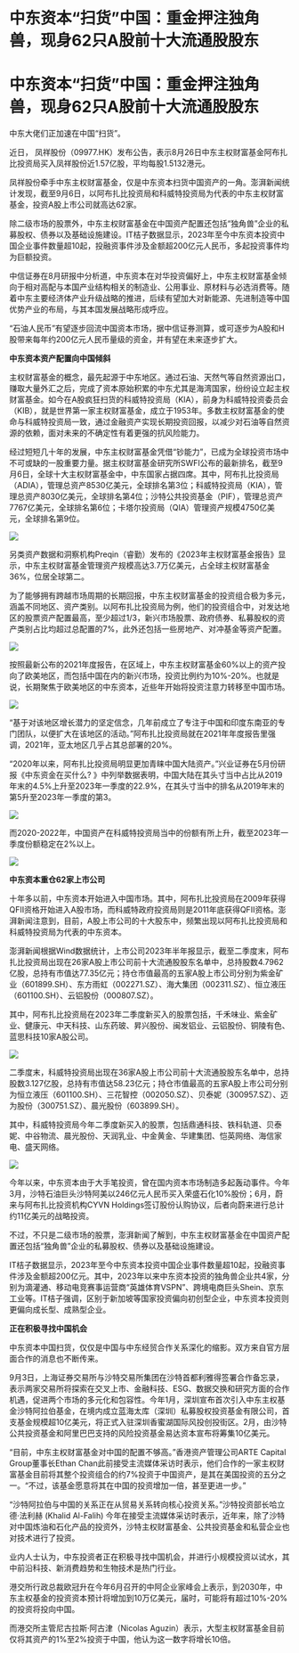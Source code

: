 # 中东资本“扫货”中国：重金押注独角兽，现身62只A股前十大流通股股东

# 中东资本“扫货”中国：重金押注独角兽，现身62只A股前十大流通股股东

中东大佬们正加速在中国“扫货”。

近日， 凤祥股份（09977.HK）发布公告，表示8月26日中东主权财富基金阿布扎比投资局买入凤祥股份近1.57亿股，平均每股1.5132港元。

凤祥股份牵手中东主权财富基金，仅是中东资本扫货中国资产的一角。澎湃新闻统计发现，截至9月6日，以阿布扎比投资局和科威特投资局为代表的中东主权财富基金，投资A股上市公司就高达62家。

除二级市场的股票外，中东主权财富基金在中国资产配置还包括“独角兽”企业的私募股权、债券以及基础设施建设。IT桔子数据显示，2023年至今中东资本投资中国企业事件数量超10起，投融资事件涉及金额超200亿元人民币，多起投资事件均为巨额投资。

中信证券在8月研报中分析道，中东资本在对华投资偏好上，中东主权财富基金倾向于相对高配与本国产业结构相关的制造业、公用事业、原材料与必选消费等。随着中东主要经济体产业升级战略的推进，后续有望加大对新能源、先进制造等中国优势产业的布局，与其本国发展战略形成呼应。

“石油人民币”有望逐步回流中国资本市场，据中信证券测算，或可逐步为A股和H股带来每年约200亿元人民币量级的资金，并有望在未来逐步扩大。

**中东资本资产配置向中国倾斜**

主权财富基金的概念，最先起源于中东地区。通过石油、天然气等自然资源出口，赚取大量外汇之后，完成了资本原始积累的中东尤其是海湾国家，纷纷设立起主权财富基金。如今在A股疯狂扫货的科威特投资局（KIA），前身为科威特投资委员会（KIB），就是世界第一家主权财富基金，成立于1953年。多数主权财富基金的使命与科威特投资局一致，通过金融资产实现长期投资回报，以减少对石油等自然资源的依赖，面对未来的不确定性有着更强的抗风险能力。

经过短短几十年的发展，中东主权财富基金凭借“钞能力”，已成为全球投资市场中不可或缺的一股重要力量。据主权财富基金研究所SWFI公布的最新排名，截至9月6日，全球十大主权财富基金中，中东国家占据四席。其中，阿布扎比投资局（ADIA），管理总资产8530亿美元，全球排名第3位；科威特投资局（KIA），管理总资产8030亿美元，全球排名第4位；沙特公共投资基金（PIF），管理总资产7767亿美元，全球排名第6位；卡塔尔投资局（QIA）管理资产规模4750亿美元，全球排名第9位。

![](https://inews.gtimg.com/om_bt/OFdDOrKsb-346OX4IlfJah8UeK1DyqwypwTKMgP5gE8l8AA/1000)

另类资产数据和洞察机构Preqin（睿勤）发布的《2023年主权财富基金报告》显示，中东主权财富基金管理资产规模高达3.7万亿美元，占全球主权财富基金36%，位居全球第二。

为了能够拥有跨越市场周期的长期回报，中东主权财富基金的投资组合极为多元，涵盖不同地区、资产类别。以阿布扎比投资局为例，他们的投资组合中，对发达地区的股票资产配置最高，至少超过1/3，新兴市场股票、政府债券、私募股权的资产类别占比均超过总配置的7%，此外还包括一些房地产、对冲基金等资产配置。

![](https://inews.gtimg.com/om_bt/OD2nnFOPdyQKkjVsGvcMTO_wvEyO3rnQ5NAvuSC0cYiCUAA/1000)

按照最新公布的2021年度报告，在区域上，中东主权财富基金60%以上的资产投向了欧美地区，而包括中国在内的新兴市场，投资比例约为10%-20%。也就是说，长期聚焦于欧美地区的中东资本，近些年开始将投资注意力转移至中国市场。

![](https://inews.gtimg.com/om_bt/OwehF9rT6JKGxQx5LlWT3ZeA3dFFAOZXNmYlt6YVOGUvsAA/1000)

“基于对该地区增长潜力的坚定信念，几年前成立了专注于中国和印度东南亚的专门团队，以便扩大在该地区的活动。”阿布扎比投资局就在2021年年度报告里强调，2021年，亚太地区几乎占其总部署的20%。

“2020年以来，阿布扎比投资局明显更加青睐中国大陆资产。”兴业证券在5月份研报《中东资金在买什么?
》中列举数据表明，中国大陆在其头寸当中占比从2019年末的4.5%上升至2023年一季度的22.9%，在其头寸当中的排名从2019年末的第5升至2023年一季度的第3。

![](https://inews.gtimg.com/om_bt/O8Oyrt3Hu09E0fLNiJGAWFGnZe8-ITjnGC6HO0BheqvHYAA/1000)

而2020-2022年，中国资产在科威特投资局当中的份额有所上升，截至2023年一季度份额稳定在2%以上。

![](https://inews.gtimg.com/om_bt/OW5UVrF_8X4-vxpBwNH33NiYwQp8F4jpPUY6XB9HueFqkAA/1000)

**中东资本重仓62家上市公司**

十年多以前，中东资本开始进入中国市场。其中，阿布扎比投资局在2009年获得QFII资格开始进入A股市场，而科威特政府投资局则是2011年底获得QFII资格。澎湃新闻注意到，目前，A股上市公司的十大股东中，频繁出现以阿布扎比投资局和科威特投资局为代表的中东资本。

澎湃新闻根据Wind数据统计，上市公司2023年半年报显示，截至二季度末，阿布扎比投资局出现在26家A股上市公司前十大流通股股东名单中，总持股数4.7962亿股，总持有市值达77.35亿元；持仓市值最高的五家A股上市公司分别为紫金矿业（601899.SH）、东方雨虹（002271.SZ）、海大集团（002311.SZ）、恒立液压（601100.SH）、云铝股份（000807.SZ）。

其中，阿布扎比投资局在2023年二季度新买入的股票包括，千禾味业、紫金矿业、健康元、中天科技、山东药玻、昇兴股份、闽发铝业、云铝股份、铜陵有色、蓝思科技10家A股公司。

![](https://inews.gtimg.com/om_bt/OOawdH42_7wDzj0iPsvu_Yja8Gof9qFj2_Fm-n4fXmNhEAA/1000)

二季度末，科威特投资局出现在36家A股上市公司前十大流通股股东名单中，总持股数3.127亿股，总持有市值达58.23亿元；持仓市值最高的五家A股上市公司分别为恒立液压（601100.SH）、三花智控（002050.SZ）、贝泰妮（300957.SZ）、迈为股份（300751.SZ）、晨光股份（603899.SH）。

其中，科威特投资局今年二季度新买入的股票，包括鼎通科技、铁科轨道、贝泰妮、中谷物流、晨光股份、天润乳业、中金黄金、华建集团、恺英网络、海信家电、盛天网络。

![](https://inews.gtimg.com/om_bt/Oxn9fiGyiDqRGbs9CDd8dogQT1teWqqgmh_hudXoSNreYAA/1000)

今年以来，中东资本由于大手笔投资，曾在国内资本市场制造多起轰动事件。今年3月，沙特石油巨头沙特阿美以246亿元人民币买入荣盛石化10%股份；6月，蔚来与阿布扎比投资机构CYVN
Holdings签订股份认购协议，后者向蔚来进行总计约11亿美元的战略投资。

不过，不只是二级市场的股票，澎湃新闻了解到，中东主权财富基金在中国资产配置还包括“独角兽”企业的私募股权、债券以及基础设施建设。

IT桔子数据显示，2023年至今中东资本投资中国企业事件数量超10起，投融资事件涉及金额超200亿元。其中，2023年以来中东资本投资的独角兽企业共4家，分别为滴灌通、移动电竞赛事运营商“英雄体育VSPN”、跨境电商巨头Shein、京东工业等。IT桔子强调，区别于新加坡等国家投资偏向初创型企业，中东资本投资则更偏向成长型、成熟型企业。

**正在积极寻找中国机会**

中东资本中国扫货，仅仅是中国与中东经贸合作关系深化的缩影。双方来自官方层面合作的消息也不断传来。

9月3日，上海证券交易所与沙特交易所集团在沙特首都利雅得签署合作备忘录，表示两家交易所将探索在交叉上市、金融科技、ESG、数据交换和研究方面的合作机遇，促进两个市场的多元化和包容性。今年1月，深圳宣布首次引入中东主权基金沙特阿拉伯基金，在境内成立蓝海太库（深圳）私募股权投资基金有限公司，首支基金规模超10亿美元，将正式入驻深圳香蜜湖国际风投创投街区。2月，由沙特公共投资基金和阿里巴巴支持的风险投资基金易达资本宣布将筹集10亿美元。

“目前，中东主权财富基金对中国的配置不够高。”香港资产管理公司ARTE Capital Group董事长Ethan
Chan此前接受主流媒体采访时表示，他们合作的一家主权财富基金目前将其整个投资组合的约7%投资于中国资产，是其在美国投资的五分之一。“不过，该基金愿意将其在中国的投资增加一倍，甚至更进一步。”

“沙特阿拉伯与中国的关系正在从贸易关系转向核心投资关系。”沙特投资部长哈立德·法利赫 (Khalid Al-Falih)
今年在接受主流媒体采访时表示，近年来，除了沙特对中国炼油和石化产品的投资外，沙特主权财富基金、公共投资基金和私营企业也对技术进行了投资。

业内人士认为，中东投资者正在积极寻找中国机会，并进行小规模投资以试水，其中前沿科技、新消费趋势和生物技术是热门行业。

港交所行政总裁欧冠升在今年6月召开的中阿企业家峰会上表示，到2030年，中东主权基金的投资资本预计将增加到10万亿美元，届时，可能将有超过10%-20%的投资将投向中国。

而港交所主管尼古拉斯·阿古津（Nicolas Aguzin）表示，大型主权财富基金目前仅将其资产的1%至2%投资于中国，他认为这一数字将增长10倍。

